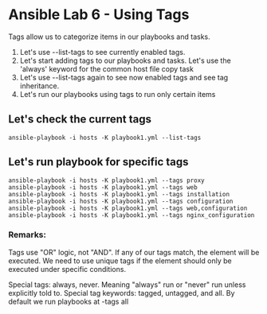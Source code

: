 # Ansible Lab 6 - Using Tags

Tags allow us to categorize items in our playbooks and tasks.

1. Let's use --list-tags to see currently enabled tags.
2. Let's start adding tags to our playbooks and tasks. Let's use the 'always' keyword for the common host file copy task
3. Let's use --list-tags again to see now enabled tags and see tag inheritance.
4. Let's run our playbooks using tags to run only certain items

## Let's check the current tags

```shell
ansible-playbook -i hosts -K playbook1.yml --list-tags
```

## Let's run playbook for specific tags

```shell
ansible-playbook -i hosts -K playbook1.yml --tags proxy
ansible-playbook -i hosts -K playbook1.yml --tags web
ansible-playbook -i hosts -K playbook1.yml --tags installation
ansible-playbook -i hosts -K playbook1.yml --tags configuration
ansible-playbook -i hosts -K playbook1.yml --tags web,configuration
ansible-playbook -i hosts -K playbook1.yml --tags nginx_configuration
```

### Remarks:

Tags use "OR" logic, not "AND". If any of our tags match, the element will be executed. We need to use unique tags if the element should only be executed under specific conditions.

Special tags: always, never. Meaning "always" run or "never" run unless explicitly told to.
Special tag keywords: tagged, untagged, and all. By default we run playbooks at -tags all

